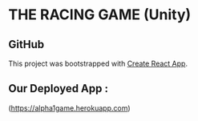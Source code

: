 # THE RACING GAME (Unity)
 
 ## GitHub
This project was bootstrapped with [Create React App](https://github.com/dwilliams5807/web-ported-game).

## Our Deployed App :
(https://alpha1game.herokuapp.com)







